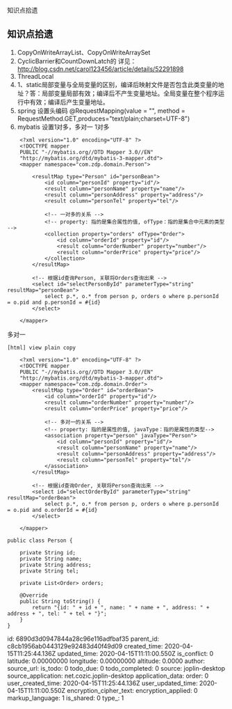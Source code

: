 知识点拾遗

## 知识点拾遗

1. CopyOnWriteArrayList、CopyOnWriteArraySet
2. CyclicBarrier和CountDownLatch的  详见：http://blog.csdn.net/carol123456/article/details/52291898
3. ThreadLocal
4. 1、static局部变量与全局变量的区别，编译后映射文件是否包含此类变量的地址？答：局部变量局部有效；编译后不产生变量地址。全局变量在整个程序运行中有效；编译后产生变量地址。 
5. spring 设置头编码 @RequestMapping(value = "", method = RequestMethod.GET,produces="text/plain;charset=UTF-8")
6. mybatis 设置1对多，多对一
1对多
```
    <?xml version="1.0" encoding="UTF-8" ?>  
    <!DOCTYPE mapper  
    PUBLIC "-//mybatis.org//DTD Mapper 3.0//EN"  
    "http://mybatis.org/dtd/mybatis-3-mapper.dtd">  
    <mapper namespace="com.zdp.domain.Person">  
      
        <resultMap type="Person" id="personBean">  
            <id column="personId" property="id"/>  
            <result column="personName" property="name"/>  
            <result column="personAddress" property="address"/>  
            <result column="personTel" property="tel"/>  
              
            <!-- 一对多的关系 -->  
            <!-- property: 指的是集合属性的值, ofType：指的是集合中元素的类型 -->  
            <collection property="orders" ofType="Order">  
                <id column="orderId" property="id"/>  
                <result column="orderNumber" property="number"/>  
                <result column="orderPrice" property="price"/>  
            </collection>  
        </resultMap>  
          
        <!-- 根据id查询Person, 关联将Orders查询出来 -->  
        <select id="selectPersonById" parameterType="string" resultMap="personBean">  
            select p.*, o.* from person p, orders o where p.personId  = o.pid and p.personId = #{id}  
        </select>  
          
    </mapper>  
```
多对一
```
[html] view plain copy

    <?xml version="1.0" encoding="UTF-8" ?>  
    <!DOCTYPE mapper  
    PUBLIC "-//mybatis.org//DTD Mapper 3.0//EN"  
    "http://mybatis.org/dtd/mybatis-3-mapper.dtd">  
    <mapper namespace="com.zdp.domain.Order">  
        <resultMap type="Order" id="orderBean">  
            <id column="orderId" property="id"/>  
            <result column="orderNumber" property="number"/>  
            <result column="orderPrice" property="price"/>  
              
            <!-- 多对一的关系 -->  
            <!-- property: 指的是属性的值, javaType：指的是属性的类型-->  
            <association property="person" javaType="Person">  
                <id column="personId" property="id"/>  
                <result column="personName" property="name"/>  
                <result column="personAddress" property="address"/>  
                <result column="personTel" property="tel"/>  
            </association>  
        </resultMap>  
          
        <!-- 根据id查询Order, 关联将Person查询出来 -->  
        <select id="selectOrderById" parameterType="string" resultMap="orderBean">  
            select p.*, o.* from person p, orders o where p.personId  = o.pid and o.orderId = #{id}  
        </select>  
          
    </mapper>  
```
```
public class Person {  
  
    private String id;  
    private String name;  
    private String address;  
    private String tel;  
      
    private List<Order> orders;  
      
    @Override  
    public String toString() {  
        return "{id: " + id + ", name: " + name + ", address: " + address + ", tel: " + tel + "}";  
    }  
}  
```

id: 6890d3d0947844a28c96e116adfbaf35
parent_id: c8cb1956ab0443129e92483d40f49d09
created_time: 2020-04-15T11:25:44.136Z
updated_time: 2020-04-15T11:11:00.550Z
is_conflict: 0
latitude: 0.00000000
longitude: 0.00000000
altitude: 0.0000
author: 
source_url: 
is_todo: 0
todo_due: 0
todo_completed: 0
source: joplin-desktop
source_application: net.cozic.joplin-desktop
application_data: 
order: 0
user_created_time: 2020-04-15T11:25:44.136Z
user_updated_time: 2020-04-15T11:11:00.550Z
encryption_cipher_text: 
encryption_applied: 0
markup_language: 1
is_shared: 0
type_: 1